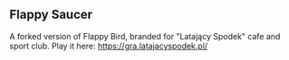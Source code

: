 ## Flappy Saucer

A forked version of Flappy Bird, branded for "Latający Spodek" cafe and sport club.
Play it here: https://gra.latajacyspodek.pl/
